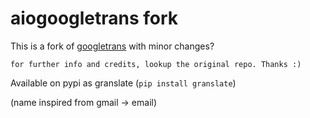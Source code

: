 # aiogoogletrans fork

This is a fork of [googletrans](https://github.com/ssut/py-googletrans) with minor changes?

```
for further info and credits, lookup the original repo. Thanks :)
```

Available on pypi as granslate (`pip install granslate`)

(name inspired from gmail -> email)
